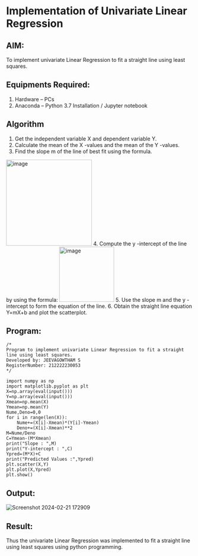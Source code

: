 # Implementation of Univariate Linear Regression
## AIM:
To implement univariate Linear Regression to fit a straight line using least squares.

## Equipments Required:
1. Hardware – PCs
2. Anaconda – Python 3.7 Installation / Jupyter notebook

## Algorithm
1. Get the independent variable X and dependent variable Y.
2. Calculate the mean of the X -values and the mean of the Y -values.
3. Find the slope m of the line of best fit using the formula. 
<img width="231" alt="image" src="https://user-images.githubusercontent.com/93026020/192078527-b3b5ee3e-992f-46c4-865b-3b7ce4ac54ad.png">
4. Compute the y -intercept of the line by using the formula:
<img width="148" alt="image" src="https://user-images.githubusercontent.com/93026020/192078545-79d70b90-7e9d-4b85-9f8b-9d7548a4c5a4.png">
5. Use the slope m and the y -intercept to form the equation of the line.
6. Obtain the straight line equation Y=mX+b and plot the scatterplot.

## Program:
```
/*
Program to implement univariate Linear Regression to fit a straight line using least squares.
Developed by: JEEVAGOWTHAM S
RegisterNumber: 212222230053
*/
```
```
import numpy as np
import matplotlib.pyplot as plt
X=np.array(eval(input()))
Y=np.array(eval(input()))
Xmean=np.mean(X)
Ymean=np.mean(Y)
Nume,Deno=0,0
for i in range(len(X)):
    Nume+=(X[i]-Xmean)*(Y[i]-Ymean)
    Deno+=(X[i]-Xmean)**2
M=Nume/Deno
C=Ymean-(M*Xmean)
print("Slope : ",M)
print("Y-intercept : ",C)
Ypred=(M*X)+C
print("Predicted Values :",Ypred)
plt.scatter(X,Y)
plt.plot(X,Ypred)
plt.show()

```

## Output:
![Screenshot 2024-02-21 172909](https://github.com/JeevaGowtham-S/Find-the-best-fit-line-using-Least-Squares-Method/assets/118042624/d24d5f80-3534-4fb2-8076-dd7f66d42745)



## Result:
Thus the univariate Linear Regression was implemented to fit a straight line using least squares using python programming.
